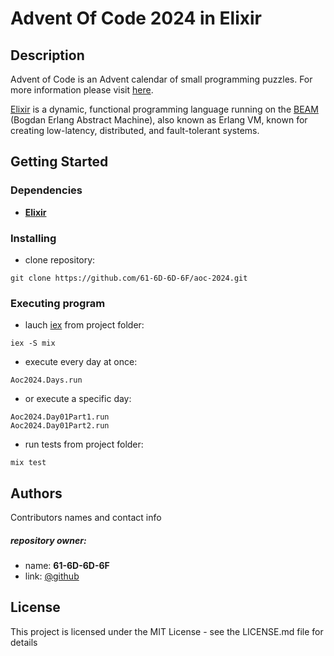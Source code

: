 # Advent Of Code 2024 in Elixir

## Description
Advent of Code is an Advent calendar of small programming puzzles. For more information  please visit [here](https://adventofcode.com/).

[Elixir](https://elixir-lang.org/) is a dynamic, functional programming language running on the [BEAM](https://www.erlang.org/blog/a-brief-beam-primer/) (Bogdan Erlang Abstract Machine), also known as Erlang VM, known for creating low-latency, distributed, and fault-tolerant systems.

## Getting Started
### Dependencies
* **[Elixir](https://elixir-lang.org/install.html)**

### Installing
* clone repository:
```
git clone https://github.com/61-6D-6D-6F/aoc-2024.git
```

### Executing program
* lauch [iex](https://hexdocs.pm/iex/IEx.html) from project folder:
 ```
iex -S mix
```
* execute every day at once:
```
Aoc2024.Days.run
```
* or execute a specific day:
```
Aoc2024.Day01Part1.run
Aoc2024.Day01Part2.run
```
* run tests from project folder:
```
mix test
```

## Authors
Contributors names and contact info
##### repository owner:
* name: **61-6D-6D-6F**
* link: [@github](https://github.com/61-6D-6D-6F)

## License
This project is licensed under the MIT License - see the LICENSE.md file for details
